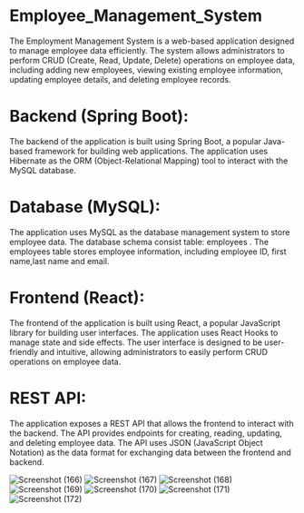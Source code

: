 # Employee_Management_System
The Employment Management System is a web-based application designed to manage employee data efficiently. The system allows administrators to perform CRUD (Create, Read, Update, Delete) operations on employee data, including adding new employees, viewing existing employee information, updating employee details, and deleting employee records.

# Backend (Spring Boot):
The backend of the application is built using Spring Boot, a popular Java-based framework for building web applications. The application uses Hibernate as the ORM (Object-Relational Mapping) tool to interact with the MySQL database.

# Database (MySQL):
The application uses MySQL as the database management system to store employee data. The database schema consist table: employees . The employees table stores employee information, including employee ID, first name,last name and email.

# Frontend (React):
The frontend of the application is built using React, a popular JavaScript library for building user interfaces. The application uses React Hooks to manage state and side effects. The user interface is designed to be user-friendly and intuitive, allowing administrators to easily perform CRUD operations on employee data.

# REST API:
The application exposes a REST API that allows the frontend to interact with the backend. The API provides endpoints for creating, reading, updating, and deleting employee data. The API uses JSON (JavaScript Object Notation) as the data format for exchanging data between the frontend and backend.

![Screenshot (166)](https://github.com/sagarikasingha/Employee_Management_System/assets/147745127/97edb6d4-0229-4d36-876f-183fa9661e2c)
![Screenshot (167)](https://github.com/sagarikasingha/Employee_Management_System/assets/147745127/c1d0408c-3256-4475-b124-f791c9638b56)
![Screenshot (168)](https://github.com/sagarikasingha/Employee_Management_System/assets/147745127/19e58c9b-0829-4f47-8795-dceb8b2f981e)
![Screenshot (169)](https://github.com/sagarikasingha/Employee_Management_System/assets/147745127/f2a87e5a-5ca4-4f28-a060-40c851cd5c67)
![Screenshot (170)](https://github.com/sagarikasingha/Employee_Management_System/assets/147745127/c1fd0ebb-25bd-4019-add9-7fc612da2289)
![Screenshot (171)](https://github.com/sagarikasingha/Employee_Management_System/assets/147745127/d39161c9-e047-41d6-9c83-ddc43612284b)
![Screenshot (172)](https://github.com/sagarikasingha/Employee_Management_System/assets/147745127/71ecd52f-bdbc-413a-9fcd-a6c046f0bcf5)


















